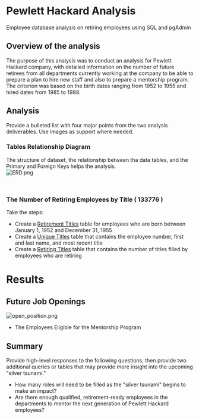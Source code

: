 # Pewlett Hackard Analysis
Employee database analysis on retiring employees using SQL and pgAdmin

## Overview of the analysis
The purpose of this analysis was to conduct an analysis for Pewlett Hackard company, with detailed information on the number of future retirees from all departments currently working at the company to be able to prepare a plan to hire new staff and also to prepare a mentorship program. <br/>
The criterion was based on the birth dates ranging from 1952 to 1955 and hired dates from 1985 to 1988.

## Analysis
Provide a bulleted list with four major points from the two analysis deliverables. Use images as support where needed.

### Tables Relationship Diagram
The structure of dataset, the relationship between tha data tables, and the Primary and Foreign  Keys helps the analysis. <br/>
![ERD.png](files/ERD.png) <br/>

<br/>

### The Number of Retiring Employees by Title  ( 133776 )

Take the steps:
  - Create a [Retirement Titles](files/retirement_titles.csv) table for employees who are born between January 1, 1952 and December 31, 1955
  - Create a [Unique Titles](files/unique_titles.csv) table that contains the employee number, first and last name, and most recent title
  - Create a [Retiring Titles](files/retiring_titles.csv) table that contains the number of titles filled by employees who are retiring





# Results

## Future Job Openings
![open_position.png](files/open_position.png) <br/>




- The Employees Eligible for the Mentorship Program




## Summary
Provide high-level responses to the following questions, then provide two additional queries or tables that may provide more insight into the upcoming "silver tsunami."
- How many roles will need to be filled as the "silver tsunami" begins to make an impact?
- Are there enough qualified, retirement-ready employees in the departments to mentor the next generation of Pewlett Hackard employees?
